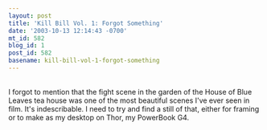 ```yaml
---
layout: post
title: 'Kill Bill Vol. 1: Forgot Something'
date: '2003-10-13 12:14:43 -0700'
mt_id: 582
blog_id: 1
post_id: 582
basename: kill-bill-vol-1-forgot-something
---
```

<br />I forgot to mention that the fight scene in the garden of the House of Blue Leaves tea house was one of the most beautiful scenes I've ever seen in film. It's indescribable. I need to try and find a still of that, either for framing or to make as my desktop on Thor, my PowerBook G4.<br /><br /><br />
